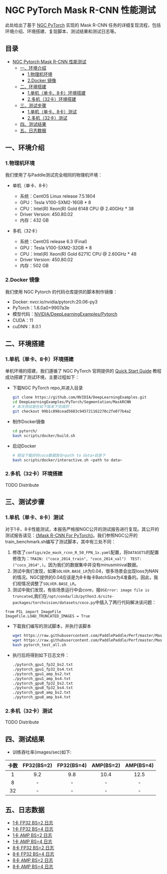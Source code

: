 # NGC PyTorch Mask R-CNN 性能测试

此处给出了基于 [NGC PyTorch](https://github.com/NVIDIA/DeepLearningExamples/tree/master/PyTorch/Segmentation/MaskRCNN) 实现的 Mask R-CNN 任务的详细复现流程，包括环境介绍、环境搭建、复现脚本、测试结果和测试日志等。

<!-- omit in toc -->
## 目录
- [NGC Pytorch Mask R-CNN 性能测试](#ngc-pytorch-mask-r-cnn-性能测试)
  - [一、环境介绍](#一环境介绍)
    - [1.物理机环境](#1物理机环境)
    - [2.Docker 镜像](#2docker-镜像)
  - [二、环境搭建](#二环境搭建)
    - [1.单机（单卡、8卡）环境搭建](#1单机单卡8卡环境搭建)
    - [2.多机（32卡）环境搭建](#2多机32卡环境搭建)
  - [三、测试步骤](#三测试步骤)
    - [1.单机（单卡、8卡）测试](#1单机单卡8卡测试)
    - [2.多机（32卡）测试](#2多机32卡测试)
  - [四、测试结果](#四测试结果)
  - [五、日志数据](#五日志数据)

## 一、环境介绍

### 1.物理机环境

我们使用了与Paddle测试完全相同的物理机环境：

- 单机（单卡、8卡）
  - 系统：CentOS Linux release 7.5.1804
  - GPU：Tesla V100-SXM2-16GB * 8
  - CPU：Intel(R) Xeon(R) Gold 6148 CPU @ 2.40GHz * 38
  - Driver Version: 450.80.02
  - 内存：432 GB

- 多机（32卡）
  - 系统：CentOS release 6.3 (Final)
  - GPU：Tesla V100-SXM2-32GB * 8
  - CPU：Intel(R) Xeon(R) Gold 6271C CPU @ 2.60GHz * 48
  - Driver Version: 450.80.02
  - 内存：502 GB

### 2.Docker 镜像

我们使用 NGC Pytorch 的代码仓库提供的脚本制作镜像：

- Docker: nvcr.io/nvidia/pytorch:20.06-py3
- PyTorch：1.6.0a0+9907a3e
- 模型代码：[NVIDIA/DeepLearningExamples/Pytorch](https://github.com/NVIDIA/DeepLearningExamples/tree/master/PyTorch/Segmentation/MaskRCNN)
- CUDA：11
- cuDNN：8.0.1

## 二、环境搭建

### 1.单机（单卡、8卡）环境搭建

单机环境的搭建，我们遵循了 NGC PyTorch 官网提供的 [Quick Start Guide](https://github.com/NVIDIA/DeepLearningExamples/tree/master/PyTorch/Segmentation/MaskRCNN#quick-start-guide) 教程成功搭建了测试环境，主要过程如下：

- 下载NGC PyTorch repo,并进入目录

   ```bash
   git clone https://github.com/NVIDIA/DeepLearningExamples.git
   cd DeepLearningExamples/PyTorch/Segmentation/MaskRCNN
   # 本次测试是在如下版本下完成的：
   git checkout 99b1c898cead5603c945721162270c2fe077b4a2
   ```

- 制作Docker镜像

   ```bash
   cd pytorch/
   bash scripts/docker/build.sh
   ```

- 启动Docker

   ```bash
   # 假设下载好的coco数据放在<path to data>目录下
   bash scripts/docker/interactive.sh <path to data>
   ```
   
### 2.多机（32卡）环境搭建

TODO Distribute

## 三、测试步骤

### 1.单机（单卡、8卡）测试

对于1卡、8卡性能测试，本报告严格按NGC公开的测试报告进行复现。其公开的测试报告请见：[《Mask R-CNN For PyTorch》](https://github.com/NVIDIA/DeepLearningExamples/tree/master/PyTorch/Segmentation/MaskRCNN)。我们参照NGC公开的train_benchmark.sh编写了测试脚本，其中有三处不同：
1. 修改了`configs/e2e_mask_rcnn_R_50_FPN_1x.yaml`配置，将`DATASETS`的配置修改为：`TRAIN: ("coco_2014_train", "coco_2014_val")  TEST: ("coco_2014",)`。因为我们的数据集中并没有minusminival数据。
2. 测试中我们发现，如果`SOLVER.BASE_LR`为0.04，很多场景会出现loss为NAN的情况。NGC提供的0.04应该是为8卡每卡BatchSize为4准备的。因此，我们视情况调整了`SOLVER.BASE_LR`。
3. 测试中我们发现，有些场景运行中会core，报`OSError: image file is truncated`,我们在`/opt/conda/lib/python3.6/site-packages/torchvision/datasets/coco.py`中插入了两行代码解决该问题：
  ```
  from PIL import ImageFile
  ImageFile.LOAD_TRUNCATED_IMAGES = True
  ```

- 下载我们编写的测试脚本，并执行该脚本

   ```bash
   wget https://raw.githubusercontent.com/PaddlePaddle/Perf/master/MaskRCNN/OtherReports/PyTorch/scripts/pytorch_test_all.sh
   wget https://raw.githubusercontent.com/PaddlePaddle/Perf/master/MaskRCNN/OtherReports/PyTorch/scripts/pytorch_test_base.sh
   bash pytorch_test_all.sh
   ```

- 执行后将得到如下日志文件：

   ```bash
   ./pytorch_gpu1_fp32_bs2.txt
   ./pytorch_gpu1_fp32_bs4.txt
   ./pytorch_gpu1_amp_bs2.txt
   ./pytorch_gpu1_amp_bs4.txt
   ./pytorch_gpu8_fp32_bs2.txt
   ./pytorch_gpu8_fp32_bs4.txt
   ./pytorch_gpu8_amp_bs2.txt
   ./pytorch_gpu8_amp_bs4.txt
   ```

### 2.多机（32卡）测试

TODO Distribute

## 四、测试结果

- 训练吞吐率(images/sec)如下:

|卡数 | FP32(BS=2) | FP32(BS=4) | AMP(BS=2) | AMP(BS=4)|
|:-----:|:-----:|:-----:|:-----:|:-----:|
|1 | 9.2 | 9.8 | 10.4 | 12.5 |
|8 | - | - | - | - |
|32 | - | - | - | - |

## 五、日志数据
- [1卡 FP32 BS=2 日志](./logs/pytorch_gpu1_fp32_bs2.txt)
- [1卡 FP32 BS=4 日志](./logs/pytorch_gpu1_fp32_bs4.txt)
- [1卡 AMP BS=2 日志](./logs/pytorch_gpu1_amp_bs2.txt)
- [1卡 AMP BS=4 日志](./logs/pytorch_gpu1_amp_bs4.txt)
- [8卡 FP32 BS=2 日志](./logs/pytorch_gpu8_fp32_bs2.txt)
- [8卡 FP32 BS=4 日志](./logs/pytorch_gpu8_fp32_bs4.txt)
- [8卡 AMP BS=2 日志](./logs/pytorch_gpu8_amp_bs2.txt)
- [8卡 AMP BS=4 日志](./logs/pytorch_gpu8_amp_bs4.txt)
